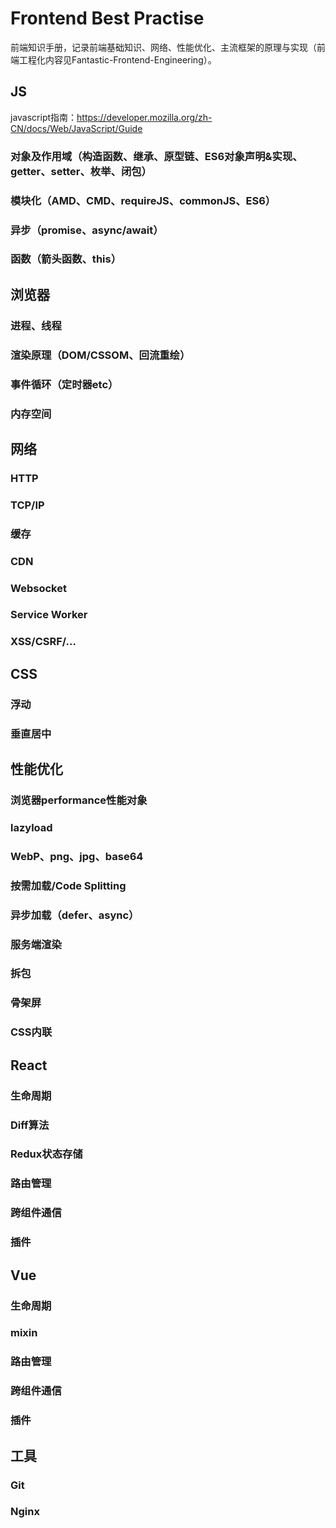 # Frontend Best Practise
前端知识手册，记录前端基础知识、网络、性能优化、主流框架的原理与实现（前端工程化内容见Fantastic-Frontend-Engineering）。
## JS
javascript指南：https://developer.mozilla.org/zh-CN/docs/Web/JavaScript/Guide
### 对象及作用域（构造函数、继承、原型链、ES6对象声明&实现、getter、setter、枚举、闭包）
### 模块化（AMD、CMD、requireJS、commonJS、ES6）
### 异步（promise、async/await）
### 函数（箭头函数、this）

## 浏览器
### 进程、线程
### 渲染原理（DOM/CSSOM、回流重绘）
### 事件循环（定时器etc）
### 内存空间

## 网络
### HTTP
### TCP/IP
### 缓存
### CDN
### Websocket
### Service Worker
### XSS/CSRF/...

## CSS
### 浮动
### 垂直居中

## 性能优化
### 浏览器performance性能对象
### lazyload
### WebP、png、jpg、base64
### 按需加载/Code Splitting
### 异步加载（defer、async）
### 服务端渲染
### 拆包
### 骨架屏
### CSS内联

## React
### 生命周期
### Diff算法
### Redux状态存储
### 路由管理
### 跨组件通信
### 插件

## Vue
### 生命周期
### mixin
### 路由管理
### 跨组件通信
### 插件

## 工具
### Git
### Nginx
